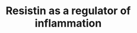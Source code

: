 ---
annotations:
- id: PW:0000263
  parent: regulatory pathway
  type: Pathway Ontology
  value: altered regulatory pathway
- id: DOID:0050117
  parent: disease by infectious agent
  type: Disease Ontology
  value: disease by infectious agent
authors:
- Laurent
- Andra
- Khanspers
- Eweitz
citedin:
- link: PMC7702209
  title: LMWF5A suppresses cytokine release by modulating select inflammatory transcription
    factor activity in stimulated PBMC (2020)
description: Resistin induced intracellular signaling pathways. No receptor for resistin
  has yet been identified. Resistin induces NF-kB activity. Resistin increases the
  cytosolic Ca concentration via both PLC activation, leading to the release of Ca
  from intracellular pools, such as the endoplasmic reticulum, and Ca influx from
  the extracellular environment. Activation of the abovementioned signaling pathways
  via resistin suggests that it has proinflammatory potential.
last-edited: 2022-02-26
ndex: 1aaf0007-8b6b-11eb-9e72-0ac135e8bacf
organisms:
- Homo sapiens
redirect_from:
- /index.php/Pathway:WP4481
- /instance/WP4481
- /instance/WP4481_r121702
revision: r121702
schema-jsonld:
- '@context': https://schema.org/
  '@id': https://wikipathways.github.io/pathways/WP4481.html
  '@type': Dataset
  creator:
    '@type': Organization
    name: WikiPathways
  description: Resistin induced intracellular signaling pathways. No receptor for
    resistin has yet been identified. Resistin induces NF-kB activity. Resistin increases
    the cytosolic Ca concentration via both PLC activation, leading to the release
    of Ca from intracellular pools, such as the endoplasmic reticulum, and Ca influx
    from the extracellular environment. Activation of the abovementioned signaling
    pathways via resistin suggests that it has proinflammatory potential.
  keywords:
  - AKT1
  - AKT2
  - AKT3
  - ERK1
  - ERK2
  - IL12A
  - IL12B
  - IL6
  - IL8
  - ITP3R
  - IkBA
  - IkKA
  - IkKB
  - IkKG
  - NFKB1
  - PI3KA
  - PI3KB
  - PI3KD
  - PI3KG
  - PLCB1
  - PLCB2
  - PLCB3
  - PLCB4
  - PLCD1
  - PLCD3
  - PLCD4
  - PLCE1
  - PLCG1
  - PLCG2
  - RELA
  - RETN
  - TNF
  - p38
  license: CC0
  name: Resistin as a regulator of inflammation
seo: CreativeWork
title: Resistin as a regulator of inflammation
wpid: WP4481
---